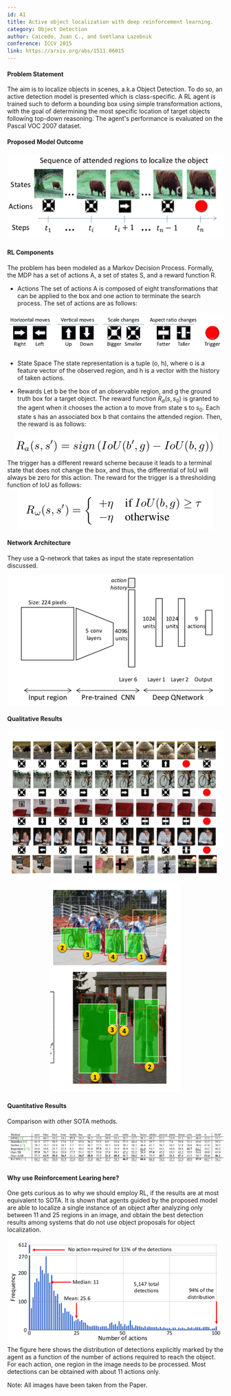 ```yaml
---
id: A1
title: Active object localization with deep reinforcement learning.
category: Object Detection
author: Caicedo, Juan C., and Svetlana Lazebnik
conference: ICCV 2015
link: https://arxiv.org/abs/1511.06015
---
```


#### Problem Statement
The aim is to localize objects in scenes, a.k.a Object Detection. To do so, an active detection model is presented which is class-specific. A RL agent is trained such to deform a bounding box using simple transformation actions, with the goal of determining the most specific location of target objects following top-down reasoning. The agent's performance is evaluated on the Pascal VOC 2007 dataset.

#### Proposed Model Outcome
<center><img src="/img/A1-1.png" alt="Overview" style=""></center>

#### RL Components
The problem has been modeled as a Markov Decision Process. Formally, the MDP has a set of actions A, a set of states S, and a reward function R.
* Actions
The set of actions A is composed of eight transformations that can be applied to the box and one action to terminate the search process. The set of actions are as follows:
<center><img src="/img/A1-2.png" alt="Actions" style=""></center>

* State Space
The state representation is a tuple (o, h), where o is a feature vector of the observed region, and h is a vector with the history of taken actions.

* Rewards
Let b be the box of an observable region, and g the ground truth box for a target object. The reward function $R_{a}(s,s_{0})$ is granted to the agent when it chooses the action a to move from state s to $s_0$. Each state s has an associated box b that contains the attended region. Then, the reward is as follows:
<center><img src="/img/A1-3a.png" alt="Rewards" style=""></center>
The trigger has a different reward scheme because it leads to a terminal state that does not change the box, and thus, the differential of IoU will always be zero for this action. The reward for the trigger is a thresholding function of IoU as follows:
<center><img src="/img/A1-3b.png" alt="Rewards" style=""></center>

#### Network Architecture
They use a Q-network that takes as input the state representation discussed.
<center><img src="/img/A1-4.png" alt="Model" style=""></center>

#### Qualitative Results
<center><img src="/img/A1-5.png" alt="Model" style=""></center>
<center><img src="/img/A1-6.png" alt="Model" style=""></center>

#### Quantitative Results
Comparison with other SOTA methods.
<center><img src="/img/A1-7.png" alt="Model" style=""></center>

#### Why use Reinforcement Learing here?
One gets curious as to why we should employ RL, if the results are at most equivalent to SOTA. It is shown that agents guided by the proposed model are able to localize a single instance of an object after analyzing only between 11 and 25 regions in an image, and obtain the best detection results among systems that do not use object proposals for object localization.
<center><img src="/img/A1-8.png" alt="Model" style=""></center>
The figure here shows the distribution of detections explicitly marked by the agent as a function of the number of actions required to reach the object. For each action, one region in the image needs to be processed. Most detections can be obtained with about 11 actions only.

Note: All images have been taken from the Paper.

